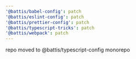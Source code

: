 ```yaml
---
'@battis/babel-config': patch
'@battis/eslint-config': patch
'@battis/prettier-config': patch
'@battis/typescript-tricks': patch
'@battis/webpack': patch
---
```


repo moved to @battis/typescript-config monorepo
